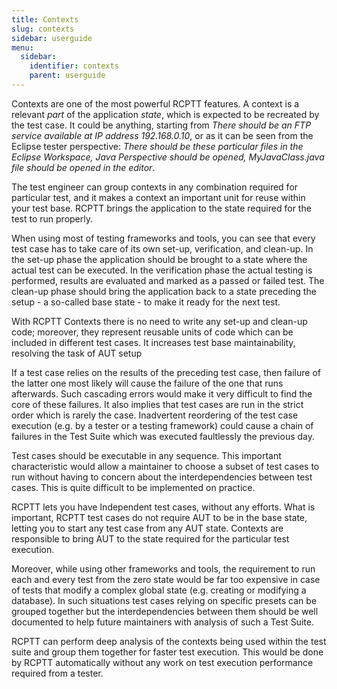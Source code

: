 ```yaml
---
title: Contexts
slug: contexts
sidebar: userguide
menu:
  sidebar:
    identifier: contexts
    parent: userguide
---
```


Contexts are one of the most powerful RCPTT features. 
A context is a relevant *part* of the application *state*, which is expected to be recreated by the test case. 
It could be anything, starting from *There should be an FTP service available at IP address 192.168.0.10*, or as it can be seen from 
the Eclipse tester perspective: *There should be these particular files in the Eclipse Workspace, Java Perspective should be opened,
 MyJavaClass.java file should be opened in the editor*.


The test engineer can group contexts in any combination required for particular test, and it makes a context an important unit 
for reuse within your test base. RCPTT brings the application to the state required for the test to run properly.


When using most of testing frameworks and tools, you can see that every test case has to take care of its own set-up, verification, 
and clean-up. In the set-up phase the application should be brought to a state where the actual test can be executed. 
In the verification phase the actual testing is performed, results are evaluated and marked as a passed or failed test. 
The clean-up phase should bring the application back to a state preceding the setup - a so-called base state - to make it ready 
for the next test.



<div class="panel panel-info">
  <div class="panel-heading">
    With RCPTT Contexts there is no need to write any set-up and clean-up code; moreover, they represent reusable units of code 
    which can be included in different test cases. It increases test base maintainability, resolving the task of AUT setup
  </div>
</div>

If a test case relies on the results of the preceding test case, then failure of the latter one most likely will cause the failure 
of the one that runs afterwards. Such cascading errors would make it very difficult to find the core of these failures. 
It also implies that test cases are run in the strict order which is rarely the case. Inadvertent reordering of the test case execution
 (e.g. by a tester or a testing framework) could cause a chain of failures in the Test Suite which was executed faultlessly 
 the previous day.
 
Test cases should be executable in any sequence. This important characteristic would allow a maintainer to choose a subset of 
test cases to run without having to concern about the interdependencies between test cases. This is quite difficult to be 
implemented on practice.

<div class="panel panel-info">
  <div class="panel-heading">
    RCPTT lets you have Independent test cases, without any efforts. What is important, 
    RCPTT test cases do not require AUT to be in the base state, letting you to start any test case from any AUT state. 
    Contexts are responsible to bring AUT to the state required for the particular test execution.
  </div>
</div>

Moreover, while using other frameworks and tools, the requirement to run each and every test from the zero state would be 
far too expensive in case of tests that modify a complex global state (e.g. creating or modifying a database). 
In such situations test cases relying on specific presets can be grouped together but the interdependencies between them
 should be well documented to help future maintainers with analysis of such a Test Suite.
 
 <div class="panel panel-info">
  <div class="panel-heading">
    RCPTT can perform deep analysis of the contexts being used within the test suite and group them together for faster test execution. 
    This would be done by RCPTT automatically without any work on test execution performance required from a tester.
  </div>
</div>
